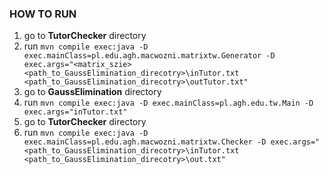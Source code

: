 ### HOW TO RUN

1. go to **TutorChecker** directory
2. run `mvn compile exec:java -D exec.mainClass=pl.edu.agh.macwozni.matrixtw.Generator -D exec.args="<matrix_szie> <path_to_GaussElimination_direcotry>\inTutor.txt <path_to_GaussElimination_direcotry>\outTutor.txt"`
3. go to **GaussElimination** directory
4. run `mvn compile exec:java -D exec.mainClass=pl.agh.edu.tw.Main -D exec.args="inTutor.txt"`
5. go to **TutorChecker** directory
6. run `mvn compile exec:java -D exec.mainClass=pl.edu.agh.macwozni.matrixtw.Checker -D exec.args="<path_to_GaussElimination_direcotry>\inTutor.txt <path_to_GaussElimination_direcotry>\out.txt"`
